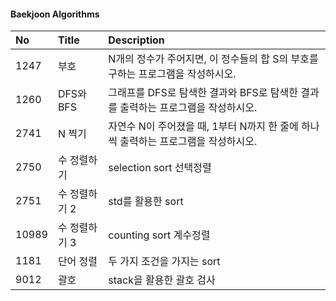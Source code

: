 #### Baekjoon Algorithms


| No | Title     | Description |
| :---- | :------ | :--- |
| 1247 | 부호   | N개의 정수가 주어지면, 이 정수들의 합 S의 부호를 구하는 프로그램을 작성하시오. |
| 1260 | DFS와 BFS   | 그래프를 DFS로 탐색한 결과와 BFS로 탐색한 결과를 출력하는 프로그램을 작성하시오. |
| 2741 | N 찍기   | 자연수 N이 주어졌을 때, 1부터 N까지 한 줄에 하나씩 출력하는 프로그램을 작성하시오. |
| 2750 | 수 정렬하기   |  selection sort 선택정렬 |
| 2751 | 수 정렬하기 2   | std를 활용한 sort |
| 10989 | 수 정렬하기 3   | counting sort 계수정렬  |
| 1181 | 단어 정렬   | 두 가지 조건을 가지는 sort  |
| 9012 | 괄호   | stack을 활용한 괄호 검사  |
